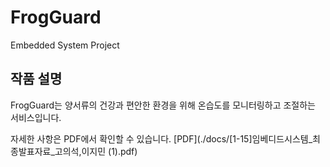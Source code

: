 # FrogGuard
Embedded System Project

## 작품 설명 
FrogGuard는 양서류의 건강과 편안한 환경을 위해 온습도를 모니터링하고 조절하는 서비스입니다.

자세한 사항은 PDF에서 확인할 수 있습니다. [PDF](./docs/[1-15]임베디드시스템_최종발표자료_고의석,이지민 (1).pdf)